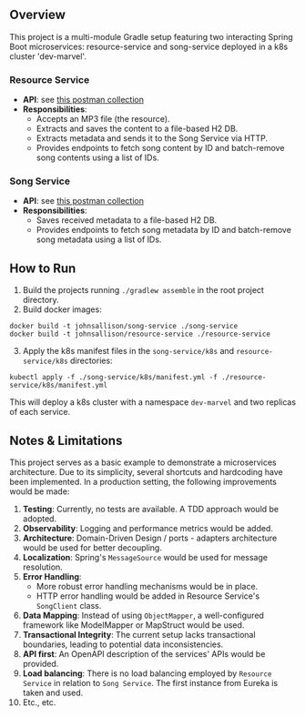 ## Overview

This project is a multi-module Gradle setup featuring two interacting Spring Boot microservices: resource-service 
and song-service deployed in a k8s cluster 'dev-marvel'.

### Resource Service

- **API**: see [this postman collection](k8s-overview.postman_collection.json)
- **Responsibilities**:
    - Accepts an MP3 file (the resource).
    - Extracts and saves the content to a file-based H2 DB.
    - Extracts metadata and sends it to the Song Service via HTTP.
    - Provides endpoints to fetch song content by ID and batch-remove song contents using a list of IDs.

### Song Service

- **API**: see [this postman collection](k8s-overview.postman_collection.json)
- **Responsibilities**:
    - Saves received metadata to a file-based H2 DB.
    - Provides endpoints to fetch song metadata by ID and batch-remove song metadata using a list of IDs.

## How to Run

1. Build the projects running `./gradlew assemble` in the root project directory.
2. Build docker images:
```shell
docker build -t johnsallison/song-service ./song-service
docker build -t johnsallison/resource-service ./resource-service
```
3. Apply the k8s manifest files in the `song-service/k8s` and `resource-service/k8s` directories:
```shell
kubectl apply -f ./song-service/k8s/manifest.yml -f ./resource-service/k8s/manifest.yml
```

This will deploy a k8s cluster with a namespace `dev-marvel` and two replicas of each service.

## Notes & Limitations

This project serves as a basic example to demonstrate a microservices architecture. Due to its simplicity, several
shortcuts and hardcoding have been implemented. In a production setting, the following improvements would be made:

1. **Testing**: Currently, no tests are available. A TDD approach would be adopted.
2. **Observability**: Logging and performance metrics would be added.
3. **Architecture**: Domain-Driven Design / ports - adapters architecture would be used for better decoupling.
4. **Localization**: Spring's `MessageSource` would be used for message resolution.
5. **Error Handling**:
    - More robust error handling mechanisms would be in place.
    - HTTP error handling would be added in Resource Service's `SongClient` class.
6. **Data Mapping**: Instead of using `ObjectMapper`, a well-configured framework like ModelMapper or MapStruct would be used.
7. **Transactional Integrity**: The current setup lacks transactional boundaries, leading to potential data inconsistencies.
8. **API first**: An OpenAPI description of the services' APIs would be provided.
9. **Load balancing**: There is no load balancing employed by `Resource Service` in relation to `Song Service`. The first instance from Eureka is taken and used.
10. Etc., etc.
